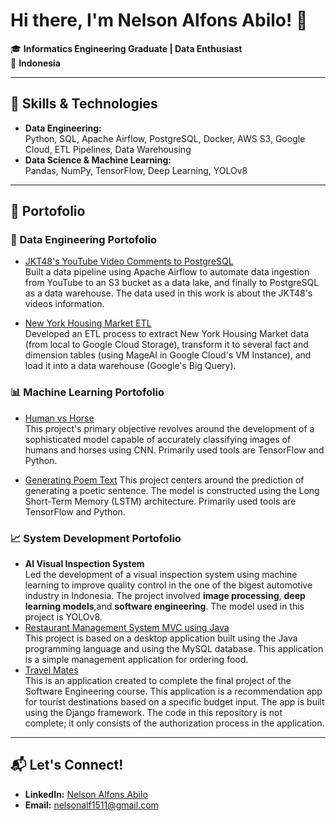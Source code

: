 # Hi there, I'm Nelson Alfons Abilo! 👋

🎓 **Informatics Engineering Graduate | Data Enthusiast**  
📍 **Indonesia**

---

## 🚀 Skills & Technologies

- **Data Engineering:**  
  Python, SQL, Apache Airflow, PostgreSQL, Docker, AWS S3, Google Cloud, ETL Pipelines, Data Warehousing
- **Data Science & Machine Learning:**  
  Pandas, NumPy, TensorFlow, Deep Learning, YOLOv8

---

## 💼 Portofolio

### 🔧 Data Engineering Portofolio
- [JKT48's YouTube Video Comments to PostgreSQL](https://github.com/alf1511/jkt48_yt_to_datawarehouse) <br>
  Built a data pipeline using Apache Airflow to automate data ingestion from YouTube to an S3 bucket as a data lake, and finally to PostgreSQL as a data warehouse. The data used in this work is about the JKT48's videos information.
  
- [New York Housing Market ETL](https://www.notion.so/New-York-Housing-Market-ETL-6f70b4097fd24b3a97aab7077de07590) <br>
  Developed an ETL process to extract New York Housing Market data (from local to Google Cloud Storage), transform it to several fact and dimension tables (using MageAI in Google Cloud's VM Instance), and load it into a data warehouse (Google's Big Query).


### 📊 Machine Learning Portofolio

- [Human vs Horse](https://github.com/alf1511/Human-vs-Horse-Image-Recognition)  
  This project's primary objective revolves around the development of a sophisticated model capable of accurately classifying images of humans and horses using CNN. Primarily used tools are TensorFlow and Python.

- [Generating Poem Text](https://github.com/alf1511/LSTM-Generating-Poem-Texts)
  This project centers around the prediction of generating a poetic sentence. The model is constructed using the Long Short-Term Memory (LSTM) architecture. Primarily used tools are TensorFlow and Python.

### 📈 System Development Portofolio

- **AI Visual Inspection System**  
  Led the development of a visual inspection system using machine learning to improve quality control in the one of the bigest automotive industry in Indonesia. The project involved **image processing**, **deep learning models**,and **software engineering**. The model used in this project is YOLOv8.
- [Restaurant Management System MVC using Java](https://github.com/alf1511/Restaurant-Management-System-MVC) <br>
  This project is based on a desktop application built using the Java programming language and using the MySQL database. This application is a simple management application for ordering food.
- [Travel Mates](https://github.com/alf1511/TravelMates) <br>
  This is an application created to complete the final project of the Software Engineering course. This application is a recommendation app for tourist destinations based on a specific budget input. The app is built using the Django framework. The code in this repository is not complete; it only consists of the authorization process in the application.



---

## 📬 Let's Connect!

- **LinkedIn:** [Nelson Alfons Abilo](https://www.linkedin.com/in/nelson-alfons-abilo-427618185/)
- **Email:** nelsonalf1511@gmail.com
